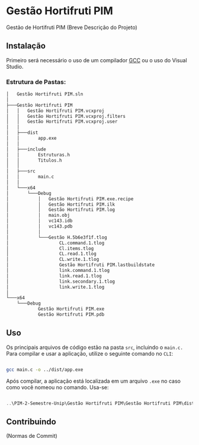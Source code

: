 # Gestão Hortifruti PIM

Gestão de Hortifruti PIM (Breve Descrição do Projeto)

## Instalação

Primeiro será necessário o uso de um compilador [GCC](https://sourceforge.net/projects/gcc-win64/) ou o uso do Visual Studio.

### Estrutura de Pastas:

``` bash
│   Gestão Hortifruti PIM.sln
│
├───Gestão Hortifruti PIM
│   │   Gestão Hortifruti PIM.vcxproj
│   │   Gestão Hortifruti PIM.vcxproj.filters
│   │   Gestão Hortifruti PIM.vcxproj.user
│   │
│   ├───dist
│   │       app.exe
│   │
│   ├───include
│   │       Estruturas.h
│   │       Titulos.h
│   │
│   ├───src
│   │       main.c
│   │
│   └───x64
│       └───Debug
│           │   Gestão Hortifruti PIM.exe.recipe
│           │   Gestão Hortifruti PIM.ilk
│           │   Gestão Hortifruti PIM.log
│           │   main.obj
│           │   vc143.idb
│           │   vc143.pdb
│           │
│           └───Gestão H.5b6e3f1f.tlog
│                   CL.command.1.tlog
│                   Cl.items.tlog
│                   CL.read.1.tlog
│                   CL.write.1.tlog
│                   Gestão Hortifruti PIM.lastbuildstate
│                   link.command.1.tlog
│                   link.read.1.tlog
│                   link.secondary.1.tlog
│                   link.write.1.tlog
│
└───x64
    └───Debug
            Gestão Hortifruti PIM.exe
            Gestão Hortifruti PIM.pdb
```

## Uso

Os principais arquivos de código estão na pasta `src`, incluindo o `main.c.` Para compilar e usar a aplicação, utilize o seguinte comando no `CLI`:


``` bash

gcc main.c -o ../dist/app.exe

```

Após compilar, a aplicação está localizada em um arquivo `.exe` no caso como você nomeou no comando. Usa-se:

``` powershell

..\PIM-2-Semestre-Unip\Gestão Hortifruti PIM\Gestão Hortifruti PIM\dist> .\app.exe

```

## Contribuindo

(Normas de Commit)